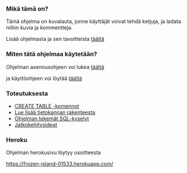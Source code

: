 ### Mikä tämä on?

Tämä ohjelma on kuvalauta, jonne käyttäjät voivat tehdä ketjuja, ja ladata niihin kuvia ja kommentteja.

Lisää ohjelmasta ja sen tavoitteista [täältä](/documentation/tavoitteet.md)



### Miten tätä ohjelmaa käytetään?

Ohjelman asennusohjeen voi lukea [täältä](/documentation/Asennusohje.md)

ja käyttöohjeen voi löytää [täältä](/documentation/Käyttöohje.md)





### Toteutuksesta

- [CREATE TABLE -komennot](/documentation/Create_Table.md)
- [Lue lisää tietokannan rakenteesta](/documentation/Tietokannan_rakenteesta.md)
- [Ohjelman tekemät SQL-kyselyt](/documentation/Käyttötapausten_SQL-kyselyt.md)
- [Jatkokehitysideat](/documentation/Jatkokehitys.md)

### Heroku

Ohjelman herokusivu löytyy osoitteesta

https://frozen-island-01533.herokuapp.com/

